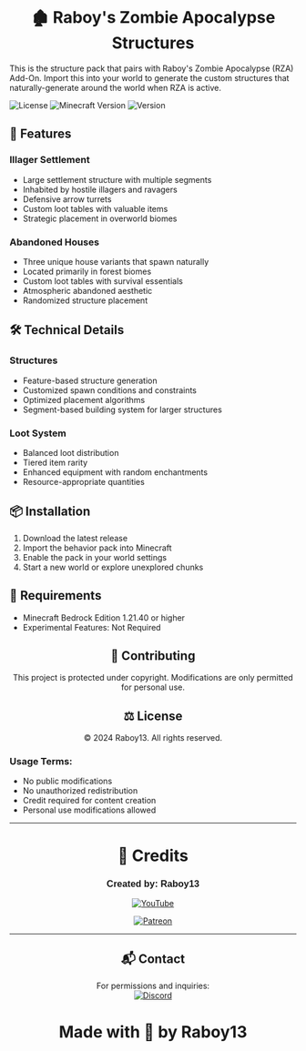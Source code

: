 <div align="center">

# 🏚️ Raboy's Zombie Apocalypse Structures

</div>

This is the structure pack that pairs with Raboy's Zombie Apocalypse (RZA) Add-On. Import this into your world to generate the custom structures that naturally-generate around the world when RZA is active.

![License](https://img.shields.io/badge/license-Custom-red)
![Minecraft Version](https://img.shields.io/badge/Minecraft-1.21.40+-blue)
![Version](https://img.shields.io/badge/version-1.2.3-green)

## 🌟 Features

### Illager Settlement
- Large settlement structure with multiple segments
- Inhabited by hostile illagers and ravagers
- Defensive arrow turrets
- Custom loot tables with valuable items
- Strategic placement in overworld biomes

### Abandoned Houses
- Three unique house variants that spawn naturally
- Located primarily in forest biomes
- Custom loot tables with survival essentials
- Atmospheric abandoned aesthetic
- Randomized structure placement

## 🛠️ Technical Details

### Structures
- Feature-based structure generation
- Customized spawn conditions and constraints
- Optimized placement algorithms
- Segment-based building system for larger structures

### Loot System
- Balanced loot distribution
- Tiered item rarity
- Enhanced equipment with random enchantments
- Resource-appropriate quantities

## 📦 Installation

1. Download the latest release
2. Import the behavior pack into Minecraft
3. Enable the pack in your world settings
4. Start a new world or explore unexplored chunks

## 🔧 Requirements

- Minecraft Bedrock Edition 1.21.40 or higher
- Experimental Features: Not Required

<div align="center">

## 🤝 Contributing

This project is protected under copyright. Modifications are only permitted for personal use.

## ⚖️ License
© 2024 Raboy13. All rights reserved.
<div align="left">

### Usage Terms:
- No public modifications
- No unauthorized redistribution
- Credit required for content creation
- Personal use modifications allowed

</div>

---
# 👥 Credits

### <span style="font-family: 'Minecraft', sans-serif;">**Created by:** Raboy13</span>

[![YouTube](https://img.shields.io/badge/YouTube-Subscribe%20-FF0000?style=for-the-badge&logo=youtube&logoColor=white)](https://youtube.com/raboy13)

[![Patreon](https://img.shields.io/badge/Patreon-Support%20Me-orange?style=for-the-badge&logo=patreon&logoColor=white)](https://www.patreon.com/c/Raboy13)

---
## 📬 Contact

For permissions and inquiries:  
[![Discord](https://img.shields.io/badge/Discord-7289DA?style=for-the-badge&logo=discord&logoColor=white)](https://discord.gg/yxbDH2YFbb) 

# Made with 💜 by Raboy13

</div>